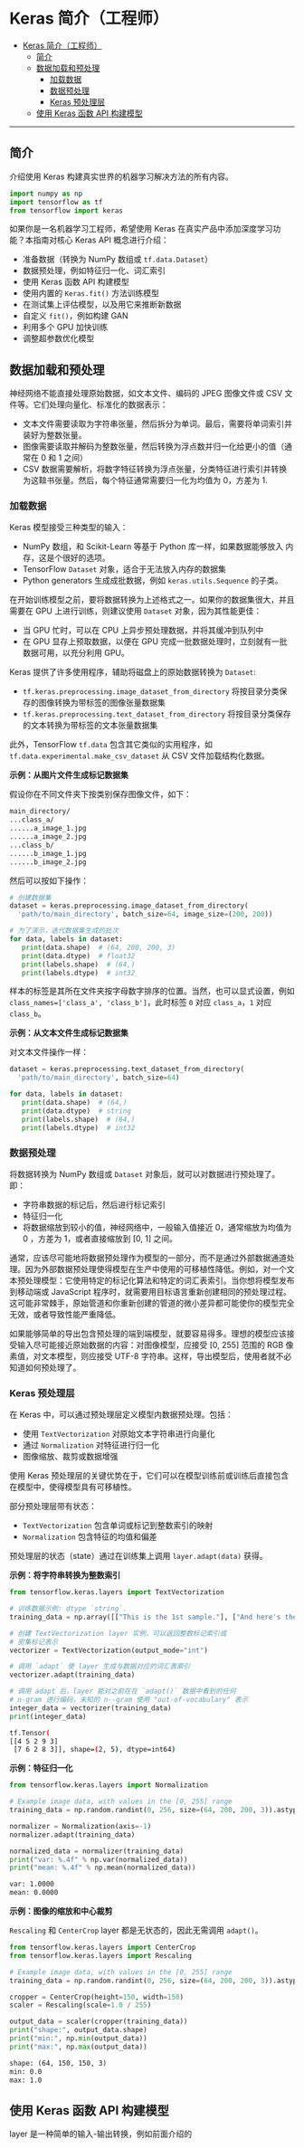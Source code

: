 # Keras 简介（工程师）

- [Keras 简介（工程师）](#keras-简介工程师)
  - [简介](#简介)
  - [数据加载和预处理](#数据加载和预处理)
    - [加载数据](#加载数据)
    - [数据预处理](#数据预处理)
    - [Keras 预处理层](#keras-预处理层)
  - [使用 Keras 函数 API 构建模型](#使用-keras-函数-api-构建模型)

***

## 简介

介绍使用 Keras 构建真实世界的机器学习解决方法的所有内容。

```python
import numpy as np
import tensorflow as tf
from tensorflow import keras
```

如果你是一名机器学习工程师，希望使用 Keras 在真实产品中添加深度学习功能？本指南对核心 Keras API 概念进行介绍：

- 准备数据（转换为 NumPy 数组或 `tf.data.Dataset`）
- 数据预处理，例如特征归一化、词汇索引
- 使用 Keras 函数 API 构建模型
- 使用内置的 `Keras.fit()` 方法训练模型
- 在测试集上评估模型，以及用它来推断新数据
- 自定义 `fit()`，例如构建 GAN
- 利用多个 GPU 加快训练
- 调整超参数优化模型

## 数据加载和预处理

神经网络不能直接处理原始数据，如文本文件、编码的 JPEG 图像文件或 CSV 文件等。它们处理向量化、标准化的数据表示：

- 文本文件需要读取为字符串张量，然后拆分为单词。最后，需要将单词索引并装好为整数张量。
- 图像需要读取并解码为整数张量，然后转换为浮点数并归一化给更小的值（通常在 0 和 1 之间）
- CSV 数据需要解析，将数字特征转换为浮点张量，分类特征进行索引并转换为这鞥书张量。然后，每个特征通常需要归一化为均值为 0，方差为 1.

### 加载数据

Keras 模型接受三种类型的输入：

- NumPy 数组，和 Scikit-Learn 等基于 Python 库一样，如果数据能够放入 内存，这是个很好的选项。
- TensorFlow `Dataset` 对象，适合于无法放入内存的数据集
- Python generators 生成成批数据，例如 `keras.utils.Sequence` 的子类。

在开始训练模型之前，要将数据转换为上述格式之一。如果你的数据集很大，并且需要在 GPU 上进行训练，则建议使用 `Dataset` 对象，因为其性能更佳：

- 当 GPU 忙时，可以在 CPU 上异步预处理数据，并将其缓冲到队列中
- 在 GPU 显存上预取数据，以便在 GPU 完成一批数据处理时，立刻就有一批数据可用，以充分利用 GPU。

Keras 提供了许多使用程序，辅助将磁盘上的原始数据转换为 `Dataset`:

- `tf.keras.preprocessing.image_dataset_from_directory` 将按目录分类保存的图像转换为带标签的图像张量数据集
- `tf.keras.preprocessing.text_dataset_from_directory` 将按目录分类保存的文本转换为带标签的文本张量数据集

此外，TensorFlow `tf.data` 包含其它类似的实用程序，如 `tf.data.experimental.make_csv_dataset` 从 CSV 文件加载结构化数据。

**示例：从图片文件生成标记数据集**

假设你在不同文件夹下按类别保存图像文件，如下：

```txt
main_directory/
...class_a/
......a_image_1.jpg
......a_image_2.jpg
...class_b/
......b_image_1.jpg
......b_image_2.jpg
```

然后可以按如下操作：

```python
# 创建数据集
dataset = keras.preprocessing.image_dataset_from_directory(
  'path/to/main_directory', batch_size=64, image_size=(200, 200))

# 为了演示，迭代数据集生成的批次
for data, labels in dataset:
   print(data.shape)  # (64, 200, 200, 3)
   print(data.dtype)  # float32
   print(labels.shape)  # (64,)
   print(labels.dtype)  # int32
```

样本的标签是其所在文件夹按字母数字排序的位置。当然，也可以显式设置，例如 `class_names=['class_a', 'class_b']`，此时标签 `0` 对应 `class_a`，`1` 对应 `class_b`。

**示例：从文本文件生成标记数据集**

对文本文件操作一样：

```python
dataset = keras.preprocessing.text_dataset_from_directory(
  'path/to/main_directory', batch_size=64)

for data, labels in dataset:
   print(data.shape)  # (64,)
   print(data.dtype)  # string
   print(labels.shape)  # (64,)
   print(labels.dtype)  # int32
```

### 数据预处理

将数据转换为 NumPy 数组或 `Dataset` 对象后，就可以对数据进行预处理了。即：

- 字符串数据的标记后，然后进行标记索引
- 特征归一化
- 将数据缩放到较小的值，神经网络中，一般输入值接近 0，通常缩放为均值为 0 ，方差为 1，或者直接缩放到 [0, 1] 之间。

通常，应该尽可能地将数据预处理作为模型的一部分，而不是通过外部数据通道处理。因为外部数据预处理使得模型在生产中使用的可移植性降低。例如，对一个文本预处理模型：它使用特定的标记化算法和特定的词汇表索引。当你想将模型发布到移动端或 JavaScript 程序时，就需要用目标语言重新创建相同的预处理过程。这可能非常棘手，原始管道和你重新创建的管道的微小差异都可能使你的模型完全无效，或者导致性能严重降低。

如果能够简单的导出包含预处理的端到端模型，就要容易得多。理想的模型应该接受输入尽可能接近原始数据的内容：对图像模型，应接受 [0, 255] 范围的 RGB 像素值，对文本模型，则应接受 UTF-8 字符串。这样，导出模型后，使用者就不必知道如何预处理了。

### Keras 预处理层

在 Keras 中，可以通过预处理层定义模型内数据预处理。包括：

- 使用 `TextVectorization` 对原始文本字符串进行向量化
- 通过 `Normalization` 对特征进行归一化
- 图像缩放、裁剪或数据增强

使用 Keras 预处理层的关键优势在于，它们可以在模型训练前或训练后直接包含在模型中，使得模型具有可移植性。

部分预处理层带有状态：

- `TextVectorization` 包含单词或标记到整数索引的映射
- `Normalization` 包含特征的均值和偏差

预处理层的状态（state）通过在训练集上调用 `layer.adapt(data)` 获得。

**示例：将字符串转换为整数索引**

```python
from tensorflow.keras.layers import TextVectorization

# 训练数据示例: dtype `string`.
training_data = np.array([["This is the 1st sample."], ["And here's the 2nd sample."]])

# 创建 TextVectorization layer 实例，可以返回整数标记索引或
# 密集标记表示
vectorizer = TextVectorization(output_mode="int")

# 调用 `adapt` 使 layer 生成与数据对应的词汇表索引
vectorizer.adapt(training_data)

# 调用 adapt 后，layer 能对之前在在 `adapt()` 数据中看到的任何
# n-gram 进行编码，未知的 n--gram 使用 "out-of-vocabulary" 表示
integer_data = vectorizer(training_data)
print(integer_data)
```

```bash
tf.Tensor(
[[4 5 2 9 3]
 [7 6 2 8 3]], shape=(2, 5), dtype=int64)
```

**示例：特征归一化**

```python
from tensorflow.keras.layers import Normalization

# Example image data, with values in the [0, 255] range
training_data = np.random.randint(0, 256, size=(64, 200, 200, 3)).astype("float32")

normalizer = Normalization(axis=-1)
normalizer.adapt(training_data)

normalized_data = normalizer(training_data)
print("var: %.4f" % np.var(normalized_data))
print("mean: %.4f" % np.mean(normalized_data))
```

```txt
var: 1.0000
mean: 0.0000
```

**示例：图像的缩放和中心裁剪**

`Rescaling` 和 `CenterCrop` layer 都是无状态的，因此无需调用 `adapt()`。

```python
from tensorflow.keras.layers import CenterCrop
from tensorflow.keras.layers import Rescaling

# Example image data, with values in the [0, 255] range
training_data = np.random.randint(0, 256, size=(64, 200, 200, 3)).astype("float32")

cropper = CenterCrop(height=150, width=150)
scaler = Rescaling(scale=1.0 / 255)

output_data = scaler(cropper(training_data))
print("shape:", output_data.shape)
print("min:", np.min(output_data))
print("max:", np.max(output_data))
```

```txt
shape: (64, 150, 150, 3)
min: 0.0
max: 1.0
```

## 使用 Keras 函数 API 构建模型

layer 是一种简单的输入-输出转换，例如前面介绍的 
